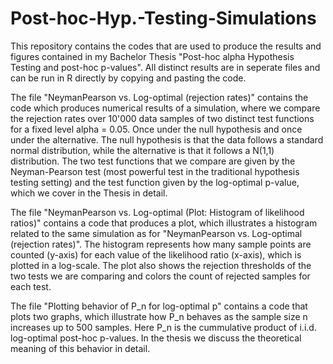 # Post-hoc-Hyp.-Testing-Simulations

This repository contains the codes that are used to produce the results and figures contained in my Bachelor Thesis "Post-hoc alpha Hypothesis Testing and post-hoc p-values". All distinct results are in seperate files and can be run in R directly by copying and pasting the code.

The file "NeymanPearson vs. Log-optimal (rejection rates)" contains the code which produces numerical results of a simulation, where we compare the rejection rates over 10'000 data samples of two distinct test functions for a fixed level alpha = 0.05. Once under the null hypothesis and once under the alternative. The null hypothesis is that the data follows a standard normal distribution, while the alternative is that it follows a N(1,1) distribution. The two test functions that we compare are given by the Neyman-Pearson test (most powerful test in the traditional hypothesis testing setting) and the test function given by the log-optimal p-value, which we cover in the Thesis in detail.

The file "NeymanPearson vs. Log-optimal (Plot: Histogram of likelihood ratios)" contains a code that produces a plot, which illustrates a histogram related to the same simulation as for "NeymanPearson vs. Log-optimal (rejection rates)". The histogram represents how many sample points are counted (y-axis) for each value of the likelihood ratio (x-axis), which is plotted in a log-scale. The plot also shows the rejection thresholds of the two tests we are comparing and colors the count of rejected samples for each test.

The file "Plotting behavior of P_n for log-optimal p" contains a code that plots two graphs, which illustrate how P_n behaves as the sample size n increases up to 500 samples. Here P_n is the cummulative product of i.i.d. log-optimal post-hoc p-values. In the thesis we discuss the theoretical meaning of this behavior in detail. 
